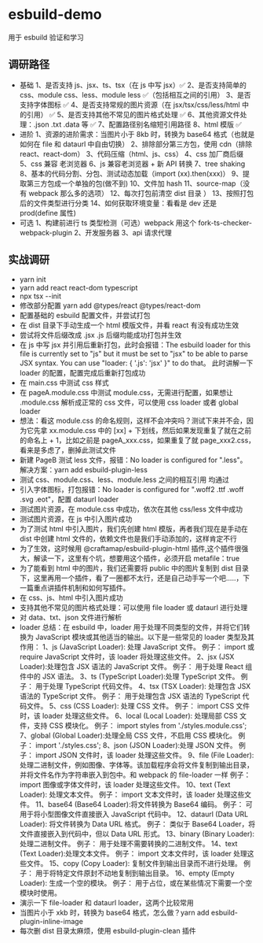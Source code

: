 # esbuild-demo

用于 esbuild 验证和学习

## 调研路径

- 基础
  1、是否支持 js、jsx、ts、tsx（在 js 中写 jsx）✅
  2、是否支持简单的 css、module css、less、module less ✅（包括相互之间的引用）
  3、是否支持字体图标 ✅
  4、是否支持常规的图片资源（在 jsx/tsx/css/less/html 中的引用） ✅
  5、是否支持其他不常见的图片格式处理 ✅
  6、其他资源文件处理：.json .txt .data 等 ✅
  7、配置路径别名缩短引用路径
  8、html 模版 ✅
- 进阶
  1、资源的进阶需求：当图片小于 8kb 时，转换为 base64 格式（也就是如何在 file 和 dataurl 中自由切换）
  2、排除部分第三方包，使用 cdn（排除 react、react-dom）
  3、代码压缩（html、js、css）
  4、css 加厂商后缀
  5、css 兼容 老浏览器
  6、js 兼容老浏览器 + 新 API 转换
  7、tree shaking
  8、基本的代码分割、分包、测试动态加载（import (xx).then(xxx)）
  9、提取第三方包成一个单独的包(做不到)
  10、文件加 hash
  11、source-map（没有 webpack 那么多的选项）
  12、每次打包前清空 dist 目录 ）
  13、按照打包后的文件类型进行分类
  14、如何获取环境变量：看看是 dev 还是 prod(define 属性)
- 可选
  1、构建前进行 ts 类型检测（可选）webpack 用这个 fork-ts-checker-webpack-plugin
  2、开发服务器
  3、api 请求代理

## 实战调研

- yarn init
- yarn add react react-dom typescript
- npx tsx --init
- 修改部分配置 yarn add @types/react @types/react-dom
- 配置基础的 esbuild 配置文件，并尝试打包
- 在 dist 目录下手动生成一个 html 模版文件，并看 react 有没有成功生效
- 尝试将文件后缀改成 .jsx .js 后缀均能成功打包并生效
- 在 js 中写 jsx 并引用后重新打包，此时会报错：The esbuild loader for this file is currently set to "js" but it must be set to "jsx" to be able
  to parse JSX syntax. You can use "loader: { '.js': 'jsx' }" to do that。
  此时讲解一下 loader 的配置，配置完成后重新打包成功
- 在 main.css 中测试 css 样式
- 在 pageA.module.css 中测试 module.css，无需进行配置，如果想让 .module.css 解析成正常的 css 文件，可以使用 css loader 或者 global loader
- 想法：看这 module.css 的命名规则，这样不会冲突吗？测试下来并不会，因为它先拿 xx.module.css 中的 [xx] + 下划线，然后如果发现重复了就在之前的命名上 + 1，比如之前是 pageA_xxx.css，如果重复了就 page_xxx2.css，看来是多虑了，删掉此测试文件
- 新建 PageB 测试 less 文件，报错：No loader is configured for ".less"。
  解决方案：yarn add esbuild-plugin-less
- 测试 css、module.css、less、module.less 之间的相互引用 均通过
- 引入字体图标，打包报错：No loader is configured for ".woff2 .ttf .woff .svg .eot"，配置 dataurl loader
- 测试图片资源，在 module.css 中成功，依次在其他 css/less 文件中成功
- 测试图片资源，在 js 中引入图片成功
- 为了测试 html 中引入图片，我们先创建 html 模版，再者我们现在是手动在 dist 中创建 html 文件的，依赖文件也是我们手动添加的，这样肯定不行
- 为了生效，这时候用 @craftamap/esbuild-plugin-html 插件,这个插件很强大，解读一下，这里有个坑，想要用这个插件，必须开启 metafile：true
- 为了能看到 html 中的图片，我们还需要将 public 中的图片复制到 dist 目录下，这里再用一个插件，看了一圈都不太行，还是自己动手写一个吧.....，下一篇重点讲插件机制和如何写插件。
- 在 css、js、html 中引入图片成功
- 支持其他不常见的图片格式处理：可以使用 file loader 或 dataurl 进行处理
- 对 data、txt、json 文件进行解析
- loader 总结：在 esbuild 中，loader 用于处理不同类型的文件，并将它们转换为 JavaScript 模块或其他适当的输出。以下是一些常见的 loader 类型及其作用：
  1、js (JavaScript Loader): 处理 JavaScript 文件。
  例子： import 或 require JavaScript 文件时，该 loader 将处理这些文件。
  2、jsx (JSX Loader):处理包含 JSX 语法的 JavaScript 文件。
  例子： 用于处理 React 组件中的 JSX 语法。
  3、ts (TypeScript Loader):处理 TypeScript 文件。
  例子： 用于处理 TypeScript 代码文件。
  4、tsx (TSX Loader): 处理包含 JSX 语法的 TypeScript 文件。
  例子： 用于处理包含 JSX 语法的 TypeScript 代码文件。
  5、css (CSS Loader): 处理 CSS 文件。
  例子： import CSS 文件时，该 loader 处理这些文件。
  6、local (Local Loader): 处理局部 CSS 文件，支持 CSS 模块化。
  例子： import styles from './styles.module.css';
  7、global (Global Loader):处理全局 CSS 文件，不启用 CSS 模块化。
  例子： import './styles.css';
  8、json (JSON Loader):处理 JSON 文件。
  例子： import JSON 文件时，该 loader 处理这些文件。
  9、file (File Loader):处理二进制文件，例如图像、字体等。该加载程序会将文件复制到输出目录，并将文件名作为字符串嵌入到包中。和 webpack 的 file-loader 一样
  例子： import 图像或字体文件时，该 loader 处理这些文件。
  10、text (Text Loader): 处理文本文件。
  例子： import 文本文件时，该 loader 处理这些文件。
  11、base64 (Base64 Loader):将文件转换为 Base64 编码。
  例子： 可用于将小型图像文件直接嵌入 JavaScript 代码中。
  12、dataurl (Data URL Loader): 将文件转换为 Data URL 格式。
  例子： 类似于 Base64 Loader，将文件直接嵌入到代码中，但以 Data URL 形式。
  13、binary (Binary Loader):处理二进制文件。
  例子： 用于处理不需要转换的二进制文件。
  14、text (Text Loader):处理文本文件。
  例子： import 文本文件时，该 loader 处理这些文件。
  15、copy (Copy Loader): 复制文件到输出目录而不进行处理。
  例子： 用于将特定文件原封不动地复制到输出目录。
  16、empty (Empty Loader): 生成一个空的模块。
  例子： 用于占位，或在某些情况下需要一个空模块时使用。
- 演示一下 file-loader 和 dataurl loader，这两个比较常用
- 当图片小于 xkb 时，转换为 base64 格式，怎么做？yarn add esbuild-plugin-inline-image
- 每次删 dist 目录太麻烦，使用 esbuild-plugin-clean 插件
